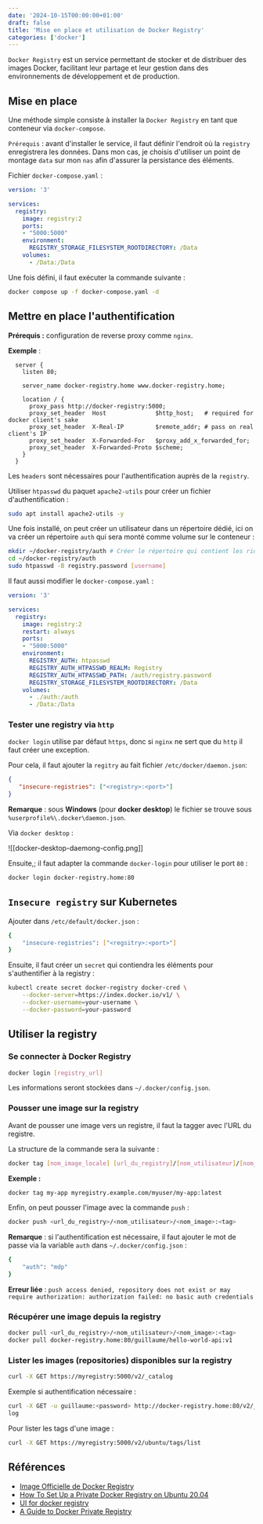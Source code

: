 ```yaml
---
date: '2024-10-15T00:00:00+01:00'
draft: false
title: 'Mise en place et utilisation de Docker Registry'
categories: ['docker']
---
```


`Docker Registry` est un service permettant de stocker et de distribuer des images Docker, facilitant leur partage et leur gestion dans des environnements de développement et de production.

## Mise en place

Une méthode simple consiste à installer la `Docker Registry` en tant que conteneur via `docker-compose`. 

`Prérequis` : avant d'installer le service, il faut définir l'endroit où la `registry` enregistrera les données. Dans mon cas, je choisis d'utiliser un point de montage `data` sur mon `nas` afin d'assurer la persistance des éléments. 

Fichier `docker-compose.yaml` :

```yaml
version: '3'

services:
  registry:
    image: registry:2
    ports:
    - "5000:5000"
    environment:
      REGISTRY_STORAGE_FILESYSTEM_ROOTDIRECTORY: /Data
    volumes:
      - /Data:/Data
```

Une fois défini, il faut exécuter la commande suivante : 

```bash
docker compose up -f docker-compose.yaml -d
```

## Mettre en place l'authentification

**Prérequis :** configuration de reverse proxy comme `nginx`.

**Exemple** :

```nginx
  server {
    listen 80;

    server_name docker-registry.home www.docker-registry.home;

    location / {
      proxy_pass http://docker-registry:5000;
      proxy_set_header  Host              $http_host;   # required for docker client's sake
      proxy_set_header  X-Real-IP         $remote_addr; # pass on real client's IP
      proxy_set_header  X-Forwarded-For   $proxy_add_x_forwarded_for;
      proxy_set_header  X-Forwarded-Proto $scheme;
    }
  }
```

Les `headers` sont nécessaires pour l'authentification auprès de la `registry`.

Utiliser `htpasswd` du paquet `apache2-utils` pour créer un fichier d'authentification : 

```bash
sudo apt install apache2-utils -y
```

Une fois installé, on peut créer un utilisateur dans un répertoire dédié, ici on va créer un répertoire `auth` qui sera monté comme volume sur le conteneur :

```bash
mkdir ~/docker-registry/auth # Créer le répertoire qui contient les richiers d'auth
cd ~/docker-registry/auth
sudo htpasswd -B registry.password [username]
```

Il faut aussi modifier le `docker-compose.yaml` : 

```yaml
version: '3'

services:
  registry:
    image: registry:2
    restart: always
    ports:
    - "5000:5000"
    environment:
	  REGISTRY_AUTH: htpasswd
      REGISTRY_AUTH_HTPASSWD_REALM: Registry
      REGISTRY_AUTH_HTPASSWD_PATH: /auth/registry.password
      REGISTRY_STORAGE_FILESYSTEM_ROOTDIRECTORY: /Data
    volumes:
	  - ./auth:/auth
      - /Data:/Data
```

### Tester une registry via `http` 

`docker login` utilise par défaut `https`, donc si `nginx` ne sert que du `http` il faut créer une exception.

Pour cela, il faut ajouter la `regitry` au fait fichier `/etc/docker/daemon.json`:

```json
{
   "insecure-registries": ["<registry>:<port>"]
}
```

**Remarque** : sous **Windows** (pour **docker desktop**) le fichier se trouve sous `%userprofile%\.docker\daemon.json`.

Via `docker desktop` :

![[docker-desktop-daemong-config.png]]

Ensuite,; il faut adapter la commande `docker-login` pour utiliser le port `80` : 

```bash
docker login docker-registry.home:80
```

## `Insecure registry` sur Kubernetes

Ajouter dans `/etc/default/docker.json` :

```bash
{
    "insecure-registries": ["<regsitry>:<port>"]
}
```

Ensuite, il faut créer un `secret` qui contiendra les éléments pour s'authentifier à la registry : 

```bash
kubectl create secret docker-registry docker-cred \
    --docker-server=https://index.docker.io/v1/ \
    --docker-username=your-username \
    --docker-password=your-password
```

## Utiliser la registry

### Se connecter à Docker Registry

```bash
docker login [registry_url]
```

Les informations seront stockées dans `~/.docker/config.json`.

### Pousser une image sur la registry

Avant de pousser une image vers un registre, il faut la tagger avec l'URL du registre.

La structure de la commande sera la suivante :

```bash
docker tag [nom_image_locale] [url_du_registry]/[nom_utilisateur]/[nom_image]:[tag]
```

**Exemple :**

```bash
docker tag my-app myregistry.example.com/myuser/my-app:latest
```

Enfin, on peut pousser l'image avec la commande `push` :

```bash
docker push <url_du_registry>/<nom_utilisateur>/<nom_image>:<tag>
```

**Remarque** : si l'authentification est nécessaire, il faut ajouter le mot de passe via la variable `auth` dans `~/.docker/config.json` :

```bash
{
	"auth": "mdp"
}
```

**Erreur liée** : `push access denied, repository does not exist or may require authorization: authorization failed: no basic auth credentials`

### Récupérer une image depuis la registry

```bash
docker pull <url_du_registry>/<nom_utilisateur>/<nom_image>:<tag>
docker pull docker-registry.home:80/guillaume/hello-world-api:v1
```

### Lister les images (repositories) disponibles sur la registry

```bash
curl -X GET https://myregistry:5000/v2/_catalog
```

Exemple si authentification nécessaire :

```bash
curl -X GET -u guillaume:<password> http://docker-registry.home:80/v2/_cata
log
```

Pour lister les tags d'une image : 

```bash
curl -X GET https://myregistry:5000/v2/ubuntu/tags/list
```

## Références

- [Image Officielle de Docker Registry](https://hub.docker.com/_/registry)
- [How To Set Up a Private Docker Registry on Ubuntu 20.04](https://www.digitalocean.com/community/tutorials/how-to-set-up-a-private-docker-registry-on-ubuntu-20-04)
- [UI for docker registry](https://github.com/Joxit/docker-registry-ui)
- [A Guide to Docker Private Registry](https://www.baeldung.com/ops/docker-private-registry)